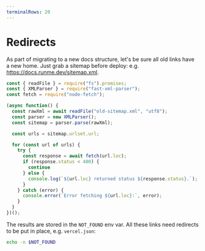 ```yaml
---
terminalRows: 20
---
```


# Redirects

As part of migrating to a new docs structure, let's be sure all old links have a new home. Just grab a sitemap before deploy: e.g. https://docs.runme.dev/sitemap.xml.

```javascript {"id":"01J7PBSH505CN6QZT1T73RE0MG","interactive":"true","name":"NOT_FOUND"}
const { readFile } = require("fs").promises;
const { XMLParser } = require("fast-xml-parser");
const fetch = require("node-fetch");

(async function() {
  const rawXml = await readFile("old-sitemap.xml", "utf8");
  const parser = new XMLParser();
  const sitemap = parser.parse(rawXml);

  const urls = sitemap.urlset.url;

  for (const url of urls) {
    try {
      const response = await fetch(url.loc);
      if (response.status < 400) {
        continue
      } else {
        console.log(`${url.loc} returned status ${response.status}.`);
      }
    } catch (error) {
      console.error(`Error fetching ${url.loc}:`, error);
    }
  }
})();
```

The results are stored in the `NOT_FOUND` env var. All these links need redirects to be put in place, e.g. `vercel.json`:

```sh {"id":"01J7PE889Y4C7J033H0HMW49Z4"}
echo -n $NOT_FOUND
```
